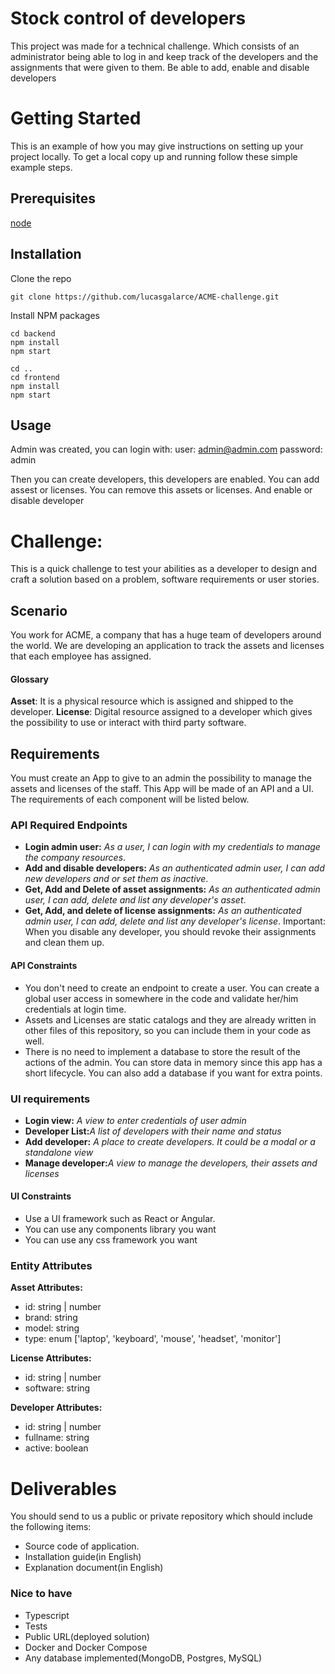 # Stock control of developers

This project was made for a technical challenge. Which consists of an administrator being able to log in and keep track of the developers and the assignments that were given to them. Be able to add, enable and disable developers

# Getting Started

This is an example of how you may give instructions on setting up your project locally. To get a local copy up and running follow these simple example steps.

## Prerequisites

[node](https://nodejs.org/es/)

## Installation

Clone the repo

```
git clone https://github.com/lucasgalarce/ACME-challenge.git
```

Install NPM packages

```
cd backend
npm install
npm start
```

```
cd ..
cd frontend
npm install
npm start
```

## Usage

Admin was created, you can login with:
user: admin@admin.com
password: admin

Then you can create developers, this developers are enabled. You can add assest or licenses. You can remove this assets or licenses. And enable or disable developer

# Challenge:

This is a quick challenge to test your abilities as a developer to design and craft a solution based on a problem, software requirements or user stories.

## Scenario

You work for ACME, a company that has a huge team of developers around the world. We are developing an application to track the assets and licenses that each employee has assigned.

#### Glossary

**Asset**: It is a physical resource which is assigned and shipped to the developer.
**License**: Digital resource assigned to a developer which gives the possibility to use or interact with third party software.

## Requirements

You must create an App to give to an admin the possibility to manage the assets and licenses of the staff. This App will be made of an API and a UI. The requirements of each component will be listed below.

### API Required Endpoints

- **Login admin user:** _As a user, I can login with my credentials to manage the company resources_.
- **Add and disable developers:** _As an authenticated admin user, I can add new developers and or set them as inactive_.
- **Get, Add and Delete of asset assignments:** _As an authenticated admin user, I can add, delete and list any developer's asset_.
- **Get, Add, and delete of license assignments:** _As an authenticated admin user, I can add, delete and list any developer's license_.
  Important: When you disable any developer, you should revoke their assignments and clean them up.

#### API Constraints

- You don't need to create an endpoint to create a user. You can create a global user access in somewhere in the code and validate her/him credentials at login time.
- Assets and Licenses are static catalogs and they are already written in other files of this repository, so you can include them in your code as well.
- There is no need to implement a database to store the result of the actions of the admin. You can store data in memory since this app has a short lifecycle. You can also add a database if you want for extra points.

### UI requirements

- **Login view:** _A view to enter credentials of user admin_
- **Developer List:**_A list of developers with their name and status_
- **Add developer:** _A place to create developers. It could be a modal or a standalone view_
- **Manage developer:**_A view to manage the developers, their assets and licenses_

#### UI Constraints

- Use a UI framework such as React or Angular.
- You can use any components library you want
- You can use any css framework you want

### Entity Attributes

**Asset Attributes:**

- id: string | number
- brand: string
- model: string
- type: enum<string> ['laptop', 'keyboard', 'mouse', 'headset', 'monitor']

**License Attributes:**

- id: string | number
- software: string

**Developer Attributes:**

- id: string | number
- fullname: string
- active: boolean

# Deliverables

You should send to us a public or private repository which should include the following items:

- Source code of application.
- Installation guide(in English)
- Explanation document(in English)

### Nice to have

- Typescript
- Tests
- Public URL(deployed solution)
- Docker and Docker Compose
- Any database implemented(MongoDB, Postgres, MySQL)

```

```
